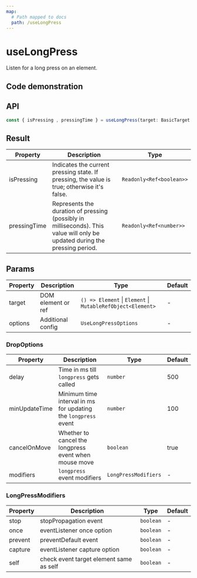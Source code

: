 ```yaml
---
map:
  # Path mapped to docs
  path: /useLongPress
---
```


# useLongPress

Listen for a long press on an element.

## Code demonstration

<demo src="./demo/demo.vue"
  language="vue"
  title="Basic usage"
  desc="listen for a long press on an element."> </demo>

## API

```typescript
const { isPressing , pressingTime } = useLongPress(target: BasicTarget , options?: LongPressOptions)
```

## Result

| Property     | Description                                                                                                                  | Type                     |
|--------------|------------------------------------------------------------------------------------------------------------------------------|--------------------------|
| isPressing   | Indicates the current pressing state. If pressing, the value is true; otherwise it's false.                                  | `Readonly<Ref<boolean>>` |
| pressingTime | Represents the duration of pressing (possibly in milliseconds). This value will only be updated during the pressing period.  | `Readonly<Ref<number>>`  |

## Params

| Property | Description            | Type                                                        | Default |
|----------|------------------------|-------------------------------------------------------------|---------|
| target   | DOM element or ref     | `() => Element` \| `Element` \| `MutableRefObject<Element>` | -       |
| options  | Additional config      | `UseLongPressOptions`                                       | -       |

### DropOptions

| Property      | Description                                                      | Type                  | Default |
|---------------|------------------------------------------------------------------|-----------------------|---------|
| delay         | Time in ms till `longpress` gets called                          | `number`              | 500     |
| minUpdateTime | Minimum time interval in ms for updating the `longpress` event   | `number`              | 100     |
| cancelOnMove  | Whether to cancel the longpress event when mouse move            | `boolean`             | true    |
| modifiers     | `longpress` event modifiers                                      | `LongPressModifiers`  | -       |

### LongPressModifiers

| Property   | Description                             | Type         | Default |
|------------|-----------------------------------------|--------------|---------|
| stop       | stopPropagation event                   | `boolean`    | -       |
| once       | eventListener once option               | `boolean`    | -       |
| prevent    | preventDefault event                    | `boolean`    | -       |
| capture    | eventListener capture option            | `boolean`    | -       |
| self       | check event target element same as self | `boolean`    | -       |
